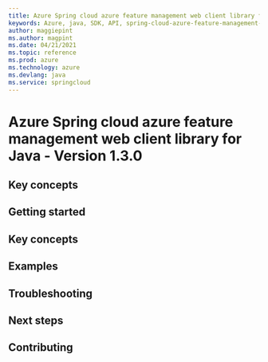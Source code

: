 ```yaml
---
title: Azure Spring cloud azure feature management web client library for Java
keywords: Azure, java, SDK, API, spring-cloud-azure-feature-management-web, springcloud
author: maggiepint
ms.author: magpint
ms.date: 04/21/2021
ms.topic: reference
ms.prod: azure
ms.technology: azure
ms.devlang: java
ms.service: springcloud
---
```


# Azure Spring cloud azure feature management web client library for Java - Version 1.3.0 


## Key concepts
## Getting started
## Key concepts
## Examples
## Troubleshooting
## Next steps
## Contributing

